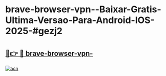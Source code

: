 # brave-browser-vpn--Baixar-Gratis-Ultima-Versao-Para-Android-IOS-2025-#gezj2

# <h2><a href="https://ainizakaria.my?title=brave-browser-vpn-&ref=24M">🔗👉 🔴 brave-browser-vpn-</a></h2>

[![acn](https://github.com/user-attachments/assets/0f9c940e-d8b0-45ae-aac7-cd30a18b3e1c)](https://ainizakaria.my?title=brave-browser-vpn-&ref=24M)

